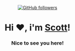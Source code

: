 <div align="center">
  
[![GitHub followers](https://img.shields.io/github/followers/xshequ?logo=github&style=for-the-badge&logoColor=white)](https://github.com/xshequ)

<h1>Hi ❤️, i'm <a href="https://www.youtube.com/nebulalol">Scott</a>!</h1>
<h3>Nice to see you here!</h3>
</div>
